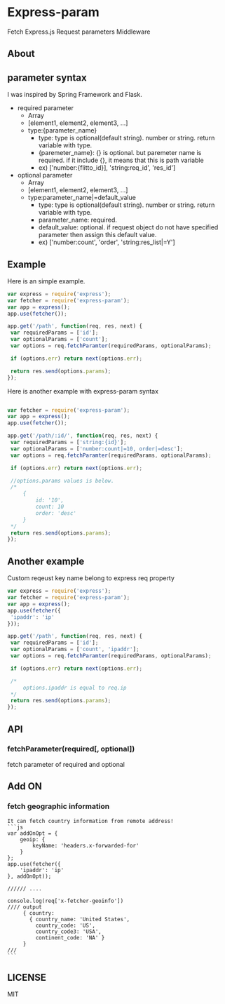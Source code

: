 # Express-param

  Fetch Express.js Request parameters Middleware

## About

## parameter syntax
I was inspired by Spring Framework and Flask.
- required parameter
	- Array
    - [element1, element2, element3, ...]
    - type:{parameter_name}
    	- type: type is optional(default string). number or string. return variable with type.
        - {paremeter_name}: {} is optional. but paremeter name is required. if it include {}, it means that this is path variable
        - ex) ['number:{flitto_id}], 'string:req_id', 'res_id']
- optional parameter
	- Array
    - [element1, element2, element3, ...]
    - type:parameter_name|=default_value
    	- type: type is optional(default string). number or string. return variable with type.
        - parameter_name: required.
        - default_value: optional. if request object do not have specified parameter then assign this default value.
        - ex) ['number:count', 'order', 'string:res_list|=Y']


## Example
   Here is an simple example.
   ```js
   var express = require('express');
   var fetcher = require('express-param');
   var app = express();
   app.use(fetcher());

   app.get('/path', function(req, res, next) {
   	var requiredParams = ['id'];
    var optionalParams = ['count'];
   	var options = req.fetchParamter(requiredParams, optionalParams);

    if (options.err) return next(options.err);

    return res.send(options.params);
   });
   ```

   Here is another example with express-param syntax
   ```js

   var fetcher = require('express-param');
   var app = express();
   app.use(fetcher());

   app.get('/path/:id/', function(req, res, next) {
   	var requiredParams = ['string:{id}'];
    var optionalParams = ['number:count|=10, order|=desc'];
   	var options = req.fetchParamter(requiredParams, optionalParams);

    if (options.err) return next(options.err);

    //options.params values is below.
    /*
    	{
        	id: '10',
            count: 10
            order: 'desc'
        }
    */
    return res.send(options.params);
   });
   ```
## Another example
   Custom reqeust key name belong to express req property
   ```js
   var express = require('express');
   var fetcher = require('express-param');
   var app = express();
   app.use(fetcher({
    'ipaddr': 'ip'
   }));

   app.get('/path', function(req, res, next) {
   	var requiredParams = ['id'];
    var optionalParams = ['count', 'ipaddr'];
   	var options = req.fetchParamter(requiredParams, optionalParams);

    if (options.err) return next(options.err);

    /*
        options.ipaddr is equal to req.ip
    */
    return res.send(options.params);
   });
   ```

## API
### fetchParameter(required[, optional])
fetch parameter of required and optional

## Add ON
### fetch geographic information
    It can fetch country information from remote address!
    ```js
    var addOnOpt = {
        geoip: {
            keyName: 'headers.x-forwarded-for'
        }
    };
    app.use(fetcher({
        'ipaddr': 'ip'
    }, addOnOpt));
    
    ////// ....
    
    console.log(req['x-fetcher-geoinfo'])
    //// output
         { country:
           { country_name: 'United States',
             country_code: 'US',
             country_code3: 'USA',
             continent_code: 'NA' } 
         }  
    ///
    ```
    

## LICENSE
MIT

